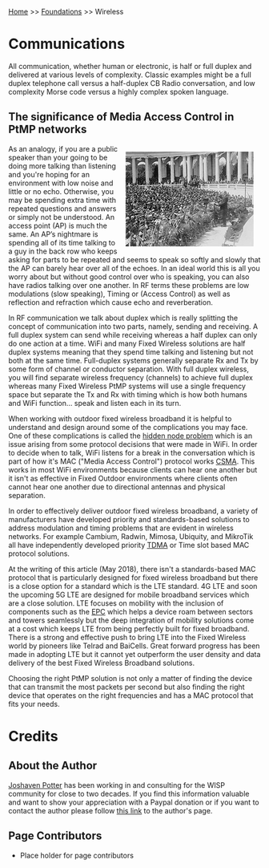 <!-- TITLE: Wireless Foundations -->
<!-- SUBTITLE: Foundations of Wireless System -->

[Home](/) >> [Foundations](/foundations) >> Wireless

# Communications
All communication, whether human or electronic, is half or full duplex and delivered at various levels of complexity. Classic examples might be a full duplex telephone call versus a half-duplex CB Radio conversation, and low complexity Morse code versus a highly complex spoken language.

## The significance of Media Access Control in PtMP networks
<img src="/uploads/wireless/256-px-coolidge-public-address.jpg" alt="Coolidge Public Address" style="float:right;margin:1em;">
As an analogy, if you are a public speaker than your going to be doing more talking than listening and you're hoping for an environment with low noise and little or no echo.  Otherwise, you may be spending extra time with repeated questions and answers or simply not be understood.  An access point (AP) is much the same.  An AP’s nightmare is spending all of its time talking to a guy in the back row who keeps asking for parts to be repeated and seems to speak so softly and slowly that the AP can barely hear over all of the echoes.  In an ideal world this is all you worry about but without good control over who is speaking, you can also have radios talking over one another.  In RF terms these problems are low modulations (slow speaking), Timing or (Access Control) as well as reflection and refraction which cause echo and reverberation.

In RF communication we talk about duplex which is really splitting the concept of communication into two parts, namely, sending and receiving.  A full duplex system can send while receiving whereas a half duplex can only do one action at a time.    WiFi and many Fixed Wireless solutions are half duplex systems meaning that they spend time talking and listening but not both at the same time.  Full-duplex systems generally separate Rx and Tx by some form of channel or conductor separation.  With full duplex wireless, you will find separate wireless frequency (channels) to achieve full duplex whereas many Fixed Wireless PtMP systems will use a single frequency space but separate the Tx and Rx with timing which is how both humans and WiFi function… speak and listen each in its turn.

When working with outdoor fixed wireless broadband it is helpful to understand and design around some of the complications you may face.  One of these complications is called the [hidden node problem](https://en.wikipedia.org/wiki/Hidden_node_problem) which is an issue arising from some protocol decisions that were made in WiFi.  In order to decide when to talk, WiFi listens for a break in the conversation which is part of how it's MAC ("Media Access Control") protocol works [CSMA](https://en.wikipedia.org/wiki/Carrier-sense_multiple_access).  This works in most WiFi environments because clients can hear one another but it isn't as effective in Fixed Outdoor environments where clients often cannot hear one another due to directional antennas and physical separation.

In order to effectively deliver outdoor fixed wireless broadband, a variety of manufacturers have developed priority and standards-based solutions to address modulation and timing problems that are evident in wireless networks.  For example Cambium, Radwin, Mimosa, Ubiquity, and MikroTik all have independently developed priority [TDMA](https://en.wikipedia.org/wiki/Time-division_multiple_access) or Time slot based MAC protocol solutions.

At the writing of this article (May 2018), there isn't a standards-based MAC protocol that is particularly designed for fixed wireless broadband but there is a close option for a standard which is the LTE standard. 4G LTE and soon the upcoming 5G LTE are designed for mobile broadband services which are a close solution.  LTE focuses on mobility with the inclusion of components such as the [EPC](https://en.wikipedia.org/wiki/System_Architecture_Evolution#EPC_protocol_stack) which helps a device roam between sectors and towers seamlessly but the deep integration of mobility solutions come at a cost which keeps LTE from being perfectly built for fixed broadband.  There is a strong and effective push to bring LTE into the Fixed Wireless world by pioneers like Telrad and BaiCells.  Great forward progress has been made in adopting LTE but it cannot yet outperform the user density and data delivery of the best Fixed Wireless Broadband solutions.

Choosing the right PtMP solution is not only a matter of finding the device that can transmit the most packets per second but also finding the right device that operates on the right frequencies and has a MAC protocol that fits your needs.

# Credits
## About the Author
[Joshaven Potter](/authors/joshaven-potter) has been working in and consulting for the WISP community for close to two decades.  If you find this information valuable and want to show your appreciation with a Paypal donation or if you want to contact the author please follow [this link](/authors/joshaven-potter) to the author's page.

## Page Contributors
* Place holder for page contributors
